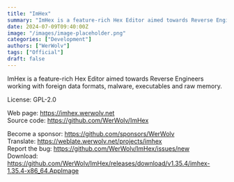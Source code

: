 ```yaml
---
title: "ImHex"
summary: "ImHex is a feature-rich Hex Editor aimed towards Reverse Engineers working with foreign data formats, malware, executables and raw memory."
date: 2024-07-09T09:40:00Z
image: "/images/image-placeholder.png"
categories: ["Development"]
authors: ["WerWolv"]
tags: ["Official"]
draft: false
---
```


ImHex is a feature-rich Hex Editor aimed towards Reverse Engineers working with foreign data formats, malware, executables and raw memory.

License: GPL-2.0

Web page: <https://imhex.werwolv.net>  
Source code: <https://github.com/WerWolv/ImHex>

Become a sponsor: <https://github.com/sponsors/WerWolv>  
Translate: <https://weblate.werwolv.net/projects/imhex>  
Report the bug: <https://github.com/WerWolv/ImHex/issues/new>  
Download: <https://github.com/WerWolv/ImHex/releases/download/v1.35.4/imhex-1.35.4-x86_64.AppImage>
